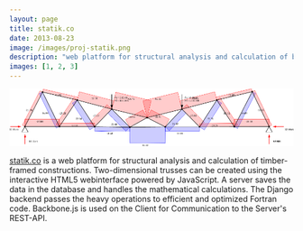 ```yaml
---
layout: page
title: statik.co
date: 2013-08-23
image: /images/proj-statik.png
description: "web platform for structural analysis and calculation of beam structures"
images: [1, 2, 3]
---
```


<img alt="" src="/photos/statik.co/header.png" />

[statik.co](http://statik.co/) is a web platform for structural analysis and calculation of timber-framed constructions. Two-dimensional trusses can be created using the interactive HTML5 webinterface powered by JavaScript. A server saves the data in the database and handles the mathematical calculations. The Django backend passes the heavy operations to efficient and optimized Fortran code. Backbone.js is used on the Client for Communication to the Server's REST-API.
